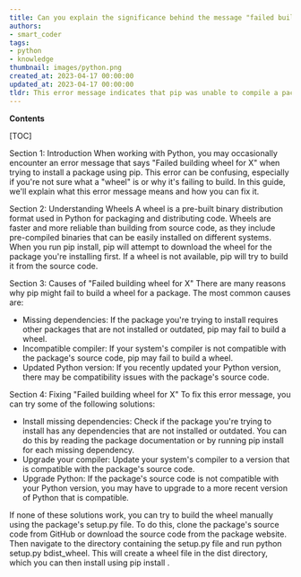 ```yaml
---
title: Can you explain the significance behind the message "failed building wheel for x" during the use of pip install?
authors:
- smart_coder
tags:
- python
- knowledge
thumbnail: images/python.png
created_at: 2023-04-17 00:00:00
updated_at: 2023-04-17 00:00:00
tldr: This error message indicates that pip was unable to compile a package`s C code and build a wheel for it.
---
```


**Contents**

[TOC]

Section 1: Introduction
When working with Python, you may occasionally encounter an error message that says "Failed building wheel for X" when trying to install a package using pip. This error can be confusing, especially if you're not sure what a "wheel" is or why it's failing to build. In this guide, we'll explain what this error message means and how you can fix it.

Section 2: Understanding Wheels
A wheel is a pre-built binary distribution format used in Python for packaging and distributing code. Wheels are faster and more reliable than building from source code, as they include pre-compiled binaries that can be easily installed on different systems. When you run pip install, pip will attempt to download the wheel for the package you're installing first. If a wheel is not available, pip will try to build it from the source code.

Section 3: Causes of "Failed building wheel for X"
There are many reasons why pip might fail to build a wheel for a package. The most common causes are:

- Missing dependencies: If the package you're trying to install requires other packages that are not installed or outdated, pip may fail to build a wheel.
- Incompatible compiler: If your system's compiler is not compatible with the package's source code, pip may fail to build a wheel.
- Updated Python version: If you recently updated your Python version, there may be compatibility issues with the package's source code.

Section 4: Fixing "Failed building wheel for X"
To fix this error message, you can try some of the following solutions:

- Install missing dependencies: Check if the package you're trying to install has any dependencies that are not installed or outdated. You can do this by reading the package documentation or by running pip install <dependency> for each missing dependency.
- Upgrade your compiler: Update your system's compiler to a version that is compatible with the package's source code.
- Upgrade Python: If the package's source code is not compatible with your Python version, you may have to upgrade to a more recent version of Python that is compatible.

If none of these solutions work, you can try to build the wheel manually using the package's setup.py file. To do this, clone the package's source code from GitHub or download the source code from the package website. Then navigate to the directory containing the setup.py file and run python setup.py bdist_wheel. This will create a wheel file in the dist directory, which you can then install using pip install <wheelname>.

